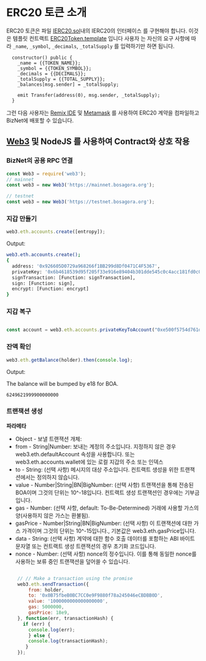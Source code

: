 # **ERC20 토큰 소개**

ERC20 토큰은 파일 [IERC20.sol](../IERC20.sol)내의 IERC20의 인터페이스 를 구현해야 합니다.
이것은 템플릿 컨트랙트 [ERC20Token.template](../ERC20Token.template) 입니다
사용자 는 자신의 요구 사항에 따라 `_name`, `_symbol`, `_decimals`, `_totalSupply` 를 입력하기만 하면 됩니다.
```
  constructor() public {
    _name = {{TOKEN_NAME}};
    _symbol = {{TOKEN_SYMBOL}};
    _decimals = {{DECIMALS}};
    _totalSupply = {{TOTAL_SUPPLY}};
    _balances[msg.sender] = _totalSupply;

    emit Transfer(address(0), msg.sender, _totalSupply);
  }
```
그런 다음 사용자는 [Remix IDE](https://remix.ethereum.org) 및 [Metamask](../../wallet/tutorials/metamask.md) 를 사용하여 ERC20 계약을 컴파일하고 BizNet에 배포할 수 있습니다.

## **[Web3](https://www.npmjs.com/package/web3) 및 NodeJS 를 사용하여 Contract와 상호 작용**

### BizNet의 공용 RPC 연결

```js
const Web3 = require('web3');
// mainnet
const web3 = new Web3('https://mainnet.bosagora.org');

// testnet
const web3 = new Web3('https://testnet.bosagora.org');
```

### 지갑 만들기

```javascript
web3.eth.accounts.create([entropy]);

```
Output:
```bash
web3.eth.accounts.create();
{
  address: '0x926605D0729a968266f1BB299d8Df0471C4F5367',
  privateKey: '0x6b4618539d95f205f33e916e89404b301dde545c0c4acc181fd0c0b42708bad3',
  signTransaction: [Function: signTransaction],
  sign: [Function: sign],
  encrypt: [Function: encrypt]
}

```

### 지갑 복구

```javascript

const account = web3.eth.accounts.privateKeyToAccount("0xe500f5754d761d74c3eb6c2566f4c568b81379bf5ce9c1ecd475d40efe23c577")

```


### 잔액 확인

```javascript
web3.eth.getBalance(holder).then(console.log);

```

Output:

The balance will be bumped by e18 for BOA.

```
6249621999900000000
```

### 트랜잭션 생성

**파라메타**

* Object - 보낼 트랜잭션 개체:
* from - String|Number: 보내는 계정의 주소입니다. 지정하지 않은 경우 web3.eth.defaultAccount 속성을 사용합니다. 또는 web3.eth.accounts.wallet에 있는 로컬 지갑의 주소 또는 인덱스
* to - String: (선택 사항) 메시지의 대상 주소입니다. 컨트랙트 생성을 위한 트랜잭션에서는 정의하지 않습니다.
* value - Number|String|BN|BigNumber: (선택 사항) 트랜잭션을 통해 전송된 BOA이며 그것의 단위는 10^-18입니다. 컨트랙트 생성 트랜잭션인 경우에는 기부금입니다.
* gas - Number: (선택 사항, default: To-Be-Determined) 거래에 사용할 가스의 양(사용하지 않은 가스는 환불됨).
* gasPrice - Number|String|BN|BigNumber: (선택 사항) 이 트랜잭션에 대한 가스 가격이며 그것의 단위는 10^-15입니다., 기본값은 web3.eth.gasPrice입니다.
* data - String: (선택 사항) 계약에 대한 함수 호출 데이터를 포함하는 ABI 바이트 문자열 또는 컨트랙트 생성 트랜잭션의 경우 초기화 코드입니다.
* nonce - Number: (선택 사항) nonce의 정수입니다. 이를 통해 동일한 nonce를 사용하는 보류 중인 트랜잭션을 덮어쓸 수 있습니다.

```Javascript

	// // Make a transaction using the promise
	web3.eth.sendTransaction({
	    from: holder,
	    to: '0x0B75fbeB0BC7CC0e9F9880f78a245046eCBDBB0D',
	    value: '1000000000000000000',
	    gas: 5000000,
        gasPrice: 18e9,
	}, function(err, transactionHash) {
      if (err) {
        console.log(err);
        } else {
        console.log(transactionHash);
       }
    });
```


